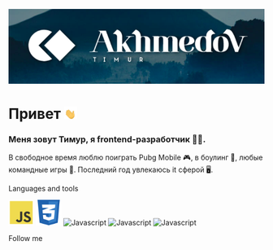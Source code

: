 ![Header](https://github.com/AkhmedovTimur/AkhmedovTimur/blob/main/assets/%D0%A1%D0%BD%D0%B8%D0%BC%D0%BE%D0%BA%20%D1%8D%D0%BA%D1%80%D0%B0%D0%BD%D0%B0%20%D0%BE%D1%82%202022-03-08%2019-27-09.png)

# Привет <img src="https://github.com/AkhmedovTimur/AkhmedovTimur/blob/main/assets/waving-hand-joypixels.gif" width="25px" />
### Меня зовут Тимур, я frontend-разработчик 🧑‍💻.
В свободное время люблю поиграть Pubg Mobile 🎮, в боулинг 🎳, любые командные
игры 🎲. Последний год увлекаюсь it сферой 🖥️.

Languages and tools
<div>
<img src="https://github.com/AkhmedovTimur/AkhmedovTimur/blob/main/assets/js.png" title="Javascript" style="height:50px"/>
<img src="https://github.com/AkhmedovTimur/AkhmedovTimur/blob/main/assets/css.png" title="CSS" style="height:50px"/>
<img src="" title="Javascript" style="height:50px"/>
<img src="" title="Javascript" style="height:50px"/>
<img src="" title="Javascript" style="height:50px"/>

</div>

Follow me
